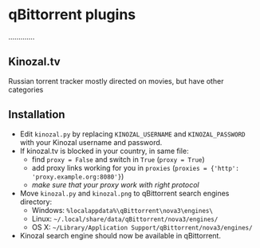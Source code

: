 # qBittorrent plugins

.............

## Kinozal.tv
Russian torrent tracker mostly directed on movies, but have other categories

## Installation
* Edit `kinozal.py` by replacing `KINOZAL_USERNAME` and `KINOZAL_PASSWORD` with your Kinozal username and password.
* If kinozal.tv is blocked in your country, in same file:
  * find `proxy = False` and switch in `True` (`proxy = True`)
  * add proxy links working for you in `proxies` (`proxies = {'http': 'proxy.example.org:8080'}`) 
  * *make sure that your proxy work with right protocol*
* Move `kinozal.py` and `kinozal.png` to qBittorrent search engines directory:
  * Windows: `%localappdata%\qBittorrent\nova3\engines\`
  * Linux: `~/.local/share/data/qBittorrent/nova3/engines/`
  * OS X: `~/Library/Application Support/qBittorrent/nova3/engines/`
* Kinozal search engine should now be available in qBittorrent.
